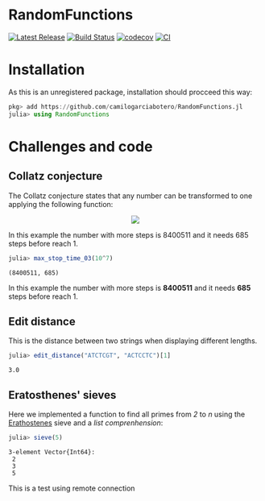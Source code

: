 # RandomFunctions

[![Latest Release](https://img.shields.io/github/release/camilogarciabotero/RandomFunctions.jl.svg)](https://github.com/camilogarciabotero/RandomFunctions.jl/releases/latest)
[![Build Status](https://travis-ci.com/camilogarciabotero/RandomFunctions.jl.svg?branch=main)](https://travis-ci.com/camilogarciabotero/RandomFunctions.jl)
[![codecov](https://codecov.io/gh/camilogarciabotero/RandomFunctions.jl/branch/main/graph/badge.svg?token=4oLhs2LF6D)](https://codecov.io/gh/camilogarciabotero/RandomFunctions.jl)
[![CI](https://github.com/camilogarciabotero/RandomFunctions.jl/actions/workflows/CI.yml/badge.svg)](https://github.com/camilogarciabotero/RandomFunctions.jl/actions/workflows/CI.yml)
# Installation

As this is an unregistered package, installation should procceed this way:

```jl
pkg> add https://github.com/camilogarciabotero/RandomFunctions.jl
julia> using RandomFunctions
```
# Challenges and code
## Collatz conjecture

The Collatz conjecture states that any number can be transformed to one applying the following function:

<!-- $$
f(n)=\left\{
\begin{array}{c l}	
    n \div 2 & n \equiv 0\mod{}    \\
    3n+1 & n \equiv 1\mod{} 
\end{array}\right.
$$ --> 

<div align="center"><img style="background: white;" src="https://render.githubusercontent.com/render/math?math=f(n)%3D%5Cleft%5C%7B%0A%5Cbegin%7Barray%7D%7Bc%20l%7D%09%0A%20%20%20%20n%20%5Cdiv%202%20%26%20n%20%5Cequiv%200%5Cmod%7B%7D%20%20%20%20%5C%5C%0A%20%20%20%203n%2B1%20%26%20n%20%5Cequiv%201%5Cmod%7B%7D%20%0A%5Cend%7Barray%7D%5Cright."></div>

In this example the number with more steps is 8400511 and it needs 685 steps before reach 1.


```jl
julia> max_stop_time_03(10^7)
```

```
(8400511, 685)
```

In this example the number with more steps is **8400511** and it needs **685** steps before reach 1.

## Edit distance

This is the distance between two strings when displaying different lengths.

```jl
julia> edit_distance("ATCTCGT", "ACTCCTC")[1]
```

```
3.0
```

## Eratosthenes' sieves

Here we implemented a function to find all primes from _2_ to _n_ using the [Erathostenes](https://en.wikipedia.org/wiki/Eratosthenes) sieve and a _list comprenhension_:

```jl
julia> sieve(5)
```

```
3-element Vector{Int64}:
 2
 3
 5
```
This is a test using remote connection
